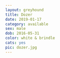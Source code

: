```yaml
---
layout: greyhound
title: Dozer
date: 2019-01-17
category: available
sex: male
dob: 2016-05-31
color: white & brindle
cats: yes
pic: dozer.jpg
---
```


